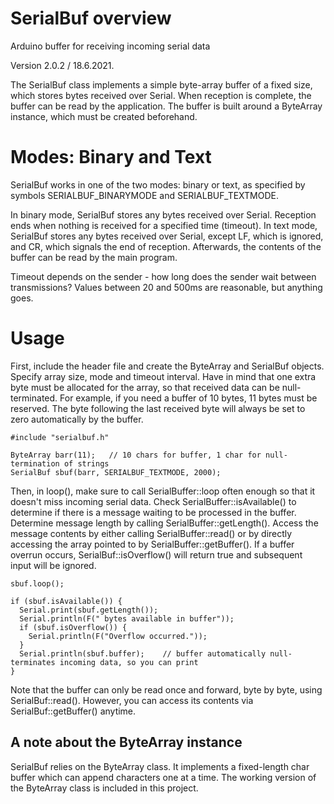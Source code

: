 SerialBuf overview
===================
Arduino buffer for receiving incoming serial data

Version 2.0.2 / 18.6.2021.

The SerialBuf class implements a simple byte-array buffer of a fixed size, which stores bytes received over Serial. When reception is complete, the buffer can be read by the application. The buffer is built around a ByteArray instance, which must be created beforehand.


Modes: Binary and Text
======================

SerialBuf works in one of the two modes: binary or text, as specified by symbols SERIALBUF_BINARYMODE and SERIALBUF_TEXTMODE. 

In binary mode, SerialBuf stores any bytes received over Serial. Reception ends when nothing is received for a specified time (timeout).
In text mode, SerialBuf stores any bytes received over Serial, except LF, which is ignored, and CR, which signals the end of reception.
Afterwards, the contents of the buffer can be read by the main program.

Timeout depends on the sender - how long does the sender wait between transmissions? Values between 20 and 500ms are reasonable, but anything goes.


Usage
=====

First, include the header file and create the ByteArray and SerialBuf objects. Specify array size, mode and timeout interval. Have in mind that one 
extra byte must be allocated for the array, so that received data can be null-terminated. 
For example, if you need a buffer of 10 bytes, 11 bytes must be reserved. The byte following the last received byte will always be 
set to zero automatically by the buffer. 

    #include "serialbuf.h"
    
    ByteArray barr(11);   // 10 chars for buffer, 1 char for null-termination of strings
    SerialBuf sbuf(barr, SERIALBUF_TEXTMODE, 2000);
  
  
Then, in loop(), make sure to call SerialBuffer::loop often enough so that it doesn't miss incoming serial data. 
Check SerialBuffer::isAvailable() to determine if there is a message  waiting to be processed in the buffer. 
Determine message length by calling SerialBuffer::getLength(). 
Access the message contents by either calling SerialBuffer::read() or by directly accessing the array pointed to by SerialBuffer::getBuffer().
If a buffer overrun occurs, SerialBuf::isOverflow() will return true and subsequent input will be ignored.

    sbuf.loop();

    if (sbuf.isAvailable()) {
      Serial.print(sbuf.getLength());
      Serial.println(F(" bytes available in buffer"));
      if (sbuf.isOverflow()) {
        Serial.println(F("Overflow occurred."));
      }
      Serial.println(sbuf.buffer);    // buffer automatically null-terminates incoming data, so you can print
    }
  
Note that the buffer can only be read once and forward, byte by byte, using SerialBuf::read(). 
However, you can access its contents via SerialBuf::getBuffer() anytime. 


## A note about the ByteArray instance

SerialBuf relies on the ByteArray class. It implements a fixed-length char buffer which can append characters one at a time.
The working version of the ByteArray class is included in this project.


